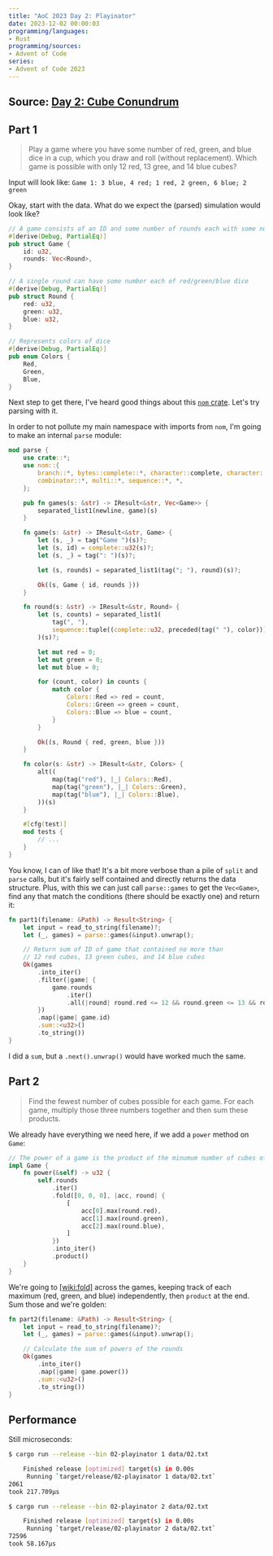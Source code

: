 ```yaml
---
title: "AoC 2023 Day 2: Playinator"
date: 2023-12-02 00:00:03
programming/languages:
- Rust
programming/sources:
- Advent of Code
series:
- Advent of Code 2023
---
```

## Source: [Day 2: Cube Conundrum](https://adventofcode.com/2023/day/2)

## Part 1

> Play a game where you have some number of red, green, and blue dice in a cup, which you draw and roll (without replacement). Which game is possible with only 12 red, 13 gree, and 14 blue cubes? 

Input will look like: `Game 1: 3 blue, 4 red; 1 red, 2 green, 6 blue; 2 green`

<!--more-->

Okay, start with the data. What do we expect the (parsed) simulation would look like?

```rust
// A game consists of an ID and some number of rounds each with some number of dice
#[derive(Debug, PartialEq)]
pub struct Game {
    id: u32,
    rounds: Vec<Round>,
}

// A single round can have some number each of red/green/blue dice
#[derive(Debug, PartialEq)]
pub struct Round {
    red: u32,
    green: u32,
    blue: u32,
}

// Represents colors of dice
#[derive(Debug, PartialEq)]
pub enum Colors {
    Red,
    Green,
    Blue,
}
```

Next step to get there, I've heard good things about this [`nom` crate](https://crates.io/crates/nom). Let's try parsing with it. 

In order to not pollute my main namespace with imports from `nom`, I'm going to make an internal `parse` module:

```rust
mod parse {
    use crate::*;
    use nom::{
        branch::*, bytes::complete::*, character::complete, character::complete::newline,
        combinator::*, multi::*, sequence::*, *,
    };

    pub fn games(s: &str) -> IResult<&str, Vec<Game>> {
        separated_list1(newline, game)(s)
    }

    fn game(s: &str) -> IResult<&str, Game> {
        let (s, _) = tag("Game ")(s)?;
        let (s, id) = complete::u32(s)?;
        let (s, _) = tag(": ")(s)?;

        let (s, rounds) = separated_list1(tag("; "), round)(s)?;

        Ok((s, Game { id, rounds }))
    }

    fn round(s: &str) -> IResult<&str, Round> {
        let (s, counts) = separated_list1(
            tag(", "),
            sequence::tuple((complete::u32, preceded(tag(" "), color))),
        )(s)?;

        let mut red = 0;
        let mut green = 0;
        let mut blue = 0;

        for (count, color) in counts {
            match color {
                Colors::Red => red = count,
                Colors::Green => green = count,
                Colors::Blue => blue = count,
            }
        }

        Ok((s, Round { red, green, blue }))
    }

    fn color(s: &str) -> IResult<&str, Colors> {
        alt((
            map(tag("red"), |_| Colors::Red),
            map(tag("green"), |_| Colors::Green),
            map(tag("blue"), |_| Colors::Blue),
        ))(s)
    }

    #[cfg(test)]
    mod tests {
        // ...
    }
}
```

You know, I can of like that! It's a bit more verbose than a pile of `split` and `parse` calls, but it's fairly self contained and directly returns the data structure. Plus, with this we can just call `parse::games` to get the `Vec<Game>`, find any that match the conditions (there should be exactly one) and return it:

```rust
fn part1(filename: &Path) -> Result<String> {
    let input = read_to_string(filename)?;
    let (_, games) = parse::games(&input).unwrap();

    // Return sum of ID of game that contained no more than
    // 12 red cubes, 13 green cubes, and 14 blue cubes
    Ok(games
        .into_iter()
        .filter(|game| {
            game.rounds
                .iter()
                .all(|round| round.red <= 12 && round.green <= 13 && round.blue <= 14)
        })
        .map(|game| game.id)
        .sum::<u32>()
        .to_string())
}
```

I did a `sum`, but a `.next().unwrap()` would have worked much the same. 

## Part 2

> Find the fewest number of cubes possible for each game. For each game, multiply those three numbers together and then sum these products. 

We already have everything we need here, if we add a `power` method on `Game`:

```rust
// The power of a game is the product of the minumum number of cubes of each color
impl Game {
    fn power(&self) -> u32 {
        self.rounds
            .iter()
            .fold([0, 0, 0], |acc, round| {
                [
                    acc[0].max(round.red),
                    acc[1].max(round.green),
                    acc[2].max(round.blue),
                ]
            })
            .into_iter()
            .product()
    }
}
```

We're going to [[wiki:fold]]() across the games, keeping track of each maximum (red, green, and blue) independently, then `product` at the end. Sum those and we're golden:

```rust
fn part2(filename: &Path) -> Result<String> {
    let input = read_to_string(filename)?;
    let (_, games) = parse::games(&input).unwrap();

    // Calculate the sum of powers of the rounds
    Ok(games
        .into_iter()
        .map(|game| game.power())
        .sum::<u32>()
        .to_string())
}
```

## Performance

Still microseconds:

```bash
$ cargo run --release --bin 02-playinator 1 data/02.txt

    Finished release [optimized] target(s) in 0.00s
     Running `target/release/02-playinator 1 data/02.txt`
2061
took 217.709µs

$ cargo run --release --bin 02-playinator 2 data/02.txt

    Finished release [optimized] target(s) in 0.00s
     Running `target/release/02-playinator 2 data/02.txt`
72596
took 58.167µs
```